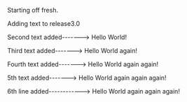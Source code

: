 Starting off fresh. 


Adding text to release3.0

Second text added-------> Hello World!

Third text added-------> Hello World again!

Fourth text added-------> Hello World again again!

5th text added-------> Hello World again again again!

6th line added------------> Hello World again again again!

